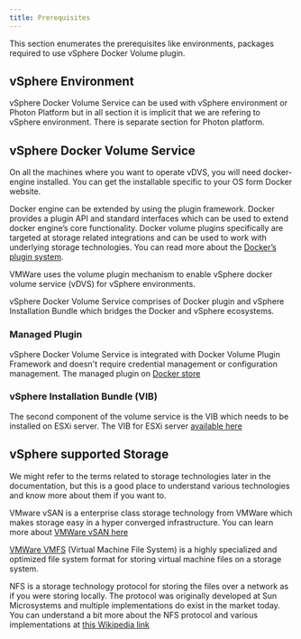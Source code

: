 ```yaml
---
title: Prerequisites
---
```


This section enumerates the prerequisites like environments, packages required to use vSphere Docker Volume plugin.

## vSphere Environment

vSphere Docker Volume Service can be used with vSphere environment or Photon Platform but in all section it is implicit that we are refering to vSphere environment. There is separate section for Photon platform. 

## vSphere Docker Volume Service
On all the machines where you want to operate vDVS, you will need docker-engine installed. You can get the installable specific to your OS form Docker website.

Docker engine can be extended by using the plugin framework. Docker provides a plugin API and standard interfaces which can be used to extend docker engine’s core functionality. Docker volume plugins specifically are targeted at storage related integrations and can be used to work with underlying storage technologies. You can read more about the [Docker’s plugin system](https://docs.docker.com/engine/extend/).

VMWare uses the volume plugin mechanism to enable vSphere docker volume service (vDVS) for vSphere environments. 

vSphere Docker Volume Service comprises of Docker plugin and vSphere Installation Bundle which bridges the Docker and vSphere ecosystems. 

### Managed Plugin
vSphere Docker Volume Service is integrated with Docker Volume Plugin Framework and doesn't require credential management or configuration management. 
The managed plugin on [Docker store](https://store.docker.com/plugins/vsphere-docker-volume-service?tab=description)

### vSphere Installation Bundle (VIB)
The second component of the volume service is the VIB which needs to be installed on ESXi server.
The VIB for ESXi server [available here](https://bintray.com/vmware/vDVS/VIB/_latestVersion)

## vSphere supported Storage

We might refer to the terms related to storage technologies later in the documentation, but this is a good place to understand various technologies and know more about them if you want to.

VMware vSAN is a enterprise class storage technology from VMWare which makes storage easy in a hyper converged infrastructure.  You can learn more about [VMWare vSAN here](http://www.vmware.com/in/products/virtual-san.html)

[VMWare VMFS](https://pubs.vmware.com/vsphere-50/index.jsp?topic=%2Fcom.vmware.vsphere.storage.doc_50%2FGUID-5EE84941-366D-4D37-8B7B-767D08928888.html) (Virtual Machine File System) is a highly specialized and optimized file system format for storing virtual machine files on a storage system.

NFS is a storage technology protocol for storing the files over a network as if you were storing locally. The protocol was originally developed at Sun Microsystems and multiple implementations do exist in the market today. You can understand a bit more about the NFS protocol and various implementations at [this Wikipedia link](https://en.wikipedia.org/wiki/Network_File_System)
